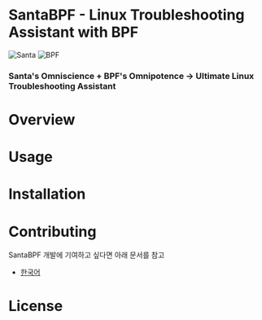 # SantaBPF - Linux Troubleshooting Assistant with BPF
![Santa](https://imgs.xkcd.com/comics/incident.png)
![BPF](http://www.brendangregg.com/eBPF/linux_ebpf_internals.png)

### Santa's Omniscience + BPF's Omnipotence -> Ultimate Linux Troubleshooting Assistant


# Overview
# Usage
# Installation
# Contributing
SantaBPF 개발에 기여하고 싶다면 아래 문서를 참고

- [한국어](https://github.com/SantaBPF/santabpf/blob/main/docs/CONTRIBUTING.ko.md)

# License
